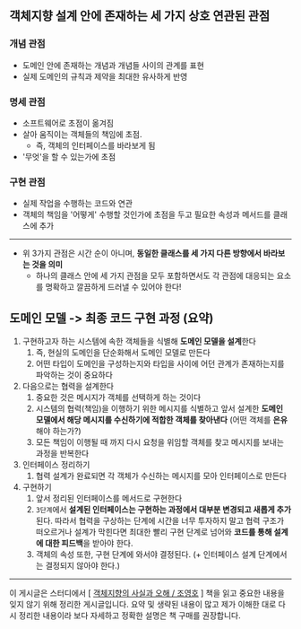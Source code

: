 ## 객체지향 설계 안에 존재하는 세 가지 상호 연관된 관점

### 개념 관점

*   도메인 안에 존재하는 개념과 개념들 사이의 관계를 표현
*   실제 도메인의 규칙과 제약을 최대한 유사하게 반영

### 명세 관점

*   소프트웨어로 초점이 옮겨짐
*   살아 움직이는 객체들의 책임에 초점. 
    *   즉, 객체의 인터페이스를 바라보게 됨
*   '무엇'을 할 수 있는가에 초점

### 구현 관점

*   실제 작업을 수행하는 코드와 연관
*   객체의 책임을 '어떻게' 수행할 것인가에 초점을 두고 필요한 속성과 메서드를 클래스에 추가

---

*   위 3가지 관점은 시간 순이 아니며, **동일한 클래스를 세 가지 다른 방향에서 바라보는 것을 의미**
    *   하나의 클래스 안에 세 가지 관점을 모두 포함하면서도 각 관점에 대응되는 요소를 명확하고 깔끔하게 드러낼 수 있어야 한다!

## 도메인 모델 -> 최종 코드 구현 과정 (요약)

1.   구현하고자 하는 시스템에 속한 객체들을 식별해 **도메인 모델을 설계**한다
     1.   즉, 현실의 도메인을 단순화해서 도메인 모델로 만든다
     2.   어떤 타입이 도메인을 구성하는지와 타입을 사이에 어던 관계가 존재하는지를 파악하는 것이 중요하다
2.   다음으로는 협력을 설계한다
     1.   중요한 것은 메시지가 객체를 선택하게 하는 것이다
     2.   시스템의 협력(책임)을 이행하기 위한 메시지를 식별하고 앞서 설계한 **도메인 모델에서 해당 메시지를 수신하기에 적합한 객체를 찾아낸다** (어떤 객체를 **은유**해야 하는가?)
     3.   모든 책임이 이행될 때 까지 다시 요청을 위임할 객체를 찾고 메시지를 보내는 과정을 반복한다
3.   인터페이스 정리하기
     1.   협력 설계가 완료되면 각 객체가 수신하는 메시지를 모아 인터페이스로 만든다
4.   구현하기
     1.   앞서 정리된 인터페이스를 메서드로 구현한다
     2.   `3단계`에서 **설계된 인터페이스는 구현하는 과정에서 대부분 변경되고 새롭게 추가**된다. 따라서 협력을 구상하는 단계에 시간을 너무 투자하지 말고 협력 구조가 떠오르거나 설계가 막힌다면 최대한 빨리 구현 단계로 넘어와 **코드를 통해 설계에 대한 피드백**을 받아야 한다.
     3.   객체의 속성 또한, 구현 단계에 와서야 결정된다. (+ 인터페이스 설계 단계에서는 결정되지 않아야 한다.)

---

이 게시글은 스터디에서 [ [객체지향의 사실과 오해 / 조영호](https://product.kyobobook.co.kr/detail/S000001628109) ] 책을 읽고 중요한 내용을 잊지 않기 위해 정리한 게시글입니다. 요약 및 생략된 내용이 많고 제가 이해한 대로 다시 정리한 내용이라 보다 자세하고 정확한 설명은 책 구매를 권장합니다.
